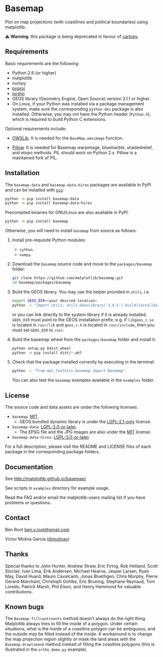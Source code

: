 # Basemap

Plot on map projections (with coastlines and political boundaries)
using matplotlib.

:warning: **Warning**: this package is being deprecated in favour of
[cartopy](https://scitools.org.uk/cartopy/docs/latest/).

## Requirements

Basic requirements are the following:

* Python 2.6 (or higher)
* matplotlib
* numpy
* [pyproj](https://github.com/pyproj4/pyproj)
* [pyshp](https://github.com/GeospatialPython/pyshp)
* GEOS library (Geometry Engine, Open Source) version 3.1.1 or higher.
* On Linux, if your Python was installed via a package management
  system, make sure the corresponding `python-dev` package is also
  installed. Otherwise, you may not have the Python header (`Python.h`),
  which is required to build Python C extensions.

Optional requirements include:

* [OWSLib](https://github.com/geopython/OWSLib). It is needed for the
  `BaseMap.wmsimage` function.

* [Pillow](https://python-pillow.github.io/). It is needed for Basemap
  warpimage, bluemarble, shadedrelief, and etopo methods. PIL should
  work on Python 2.x. Pillow is a maintained fork of PIL.

## Installation

The `basemap-data` and `basemap-data-hires` packages are available in
PyPI and can be installed with [`pip`](https:/pip.pypa.io/):
```sh
python -m pip install basemap-data
python -m pip install basemap-data-hires
```

Precompiled binaries for GNU/Linux are also available in PyPI:
```sh
python -m pip install basemap
```

Otherwise, you will need to install `basemap` from source as follows:

1. Install pre-requisite Python modules:
   - `cython`.
   - `numpy`.

2. Download the `basemap` source code and move to the `packages/basemap`
   folder:
   ```sh
   git clone https://github.com/matplotlib/basemap.git
   cd basemap/packages/basemap
   ```

3. Build the GEOS library. You may use the helper provided in `utils`, i.e.
   ```sh
   export GEOS_DIR=<your desired location>
   python -c "import utils; utils.GeosLibrary('3.6.5').build(installdir='${GEOS_DIR}')"
   ```
   or you can link directly to the system library if it is already installed.
   `GEOS_DIR` must point to the GEOS installation prefix; e.g. if `libgeos_c.so`
   is located in `/usr/lib` and `geos_c.h` is located in `/usr/include`, then
   you must set `GEOS_DIR` to `/usr`.

4. Build the basemap wheel from the `packages/basemap` folder and install it:
   ```sh
   python setup.py bdist_wheel
   python -m pip install dist/*.whl
   ```

5. Check that the package installed correctly by executing in the terminal:
   ```sh
   python -c "from mpl_toolkits.basemap import Basemap"
   ```
   You can also test the `basemap` examples available in the `examples` folder.

## License

The source code and data assets are under the following licenses:

* `basemap`: [MIT].
  * GEOS bundled dynamic library is under the [LGPL-2.1-only] license.
* `basemap-data`: [LGPL-3.0-or-later].
  * The EPSG file and the JPG images are also under the [MIT] license.
* `basemap-data-hires`: [LGPL-3.0-or-later].

For a full description, please visit the README and LICENSE files of
each package in the corresponding package folders.

[MIT]:
https://spdx.org/licenses/MIT.html
[LGPL-2.1-only]:
https://spdx.org/licenses/LGPL-2.1-only.html
[LGPL-3.0-or-later]:
https://spdx.org/licenses/LGPL-3.0-or-later.html

## Documentation

See http://matplotlib.github.io/basemap/

See scripts in `examples` directory for example usage.

Read the FAQ and/or email the matplotlib-users mailing list if you have
problems or questions.

## Contact

Ben Root <ben.v.root@gmail.com>

Víctor Molina García ([@molinav](https://github.com/molinav))

## Thanks

Special thanks to John Hunter, Andrew Straw, Eric Firing, Rob Hetland,
Scott Sinclair, Ivan Lima, Erik Andersen, Michael Hearne, Jesper Larsen,
Ryan May, David Huard, Mauro Cavalcanti, Jonas Bluethgen, Chris Murphy,
Pierre Gerard-Marchant, Christoph Gohlke, Eric Bruning, Stephane
Raynaud, Tom Loredo, Patrick Marsh, Phil Elson, and Henry Hammond for
valuable contributions.

## Known bugs

The `Basemap.fillcontinents` method doesn't always do the right thing.
Matplotlib always tries to fill the inside of a polygon. Under certain
situations, what is the inside of a coastline polygon can be ambiguous,
and the outside may be filled instead of the inside. A workaround is to
change the map projection region slightly or mask the land areas with
the `Basemap.drawlsmask` method instead of filling the coastline
polygons (this is illustrated in the `ortho_demo.py` example). 
